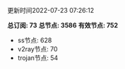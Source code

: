 更新时间2022-07-23 07:26:12

**总订阅: 73**
**总节点: 3586**
**有效节点: 752**
- ss节点: 628
- v2ray节点: 70
- trojan节点: 54

